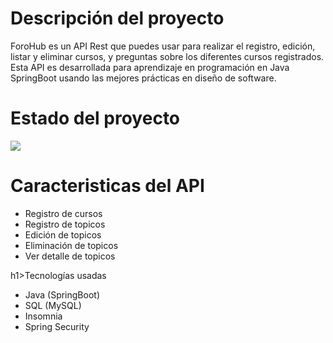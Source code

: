 

<h1>Descripción del proyecto</h1>
<p>
    ForoHub es un API Rest que puedes usar para realizar el registro, edición, listar y eliminar cursos,
    y preguntas sobre los diferentes cursos registrados. Esta API es desarrollada para aprendizaje en programación
    en Java SpringBoot usando las mejores prácticas en diseño de software.
</p>

<h1>Estado del proyecto</h1>
 <p align="left">
   <img src="https://img.shields.io/badge/STATUS-EN%20DESAROLLO-green">
</p>

<h1>Caracteristicas del API</h1>
<ul>
    <li>Registro de cursos</li>
    <li>Registro de topicos</li>
<li>Edición de topicos</li>
<li>Eliminación de topicos</li>
<li>Ver detalle de topicos</li>
</ul>

h1>Tecnologías usadas</h1>
<ul>
    <li>Java (SpringBoot)</li>
    <li>SQL (MySQL)</li>
<li>Insomnia</li>
<li>Spring Security</li>
</ul>